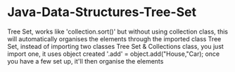 # Java-Data-Structures-Tree-Set
Tree Set, works like 'collection.sort()' 
but without using collection class, this will automatically organises the
elements through the imported class Tree Set, instead of importing two classes Tree Set & Collections class, you just 
import one, it uses object created '.add' = object.add("House,"Car); once you have a few set up, it'll then organise 
the elements
